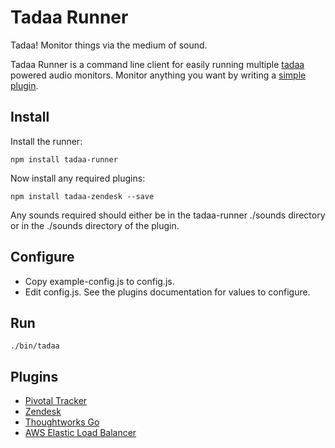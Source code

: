 # Tadaa Runner

Tadaa!
Monitor things via the medium of sound.

Tadaa Runner is a command line client for easily running multiple [tadaa](https://github.com/jamesbloomer/tadaa) powered audio monitors.
Monitor anything you want by writing a [simple plugin](https://github.com/jamesbloomer/tadaa-example). 

## Install
Install the runner:
``` 
npm install tadaa-runner
```
Now install any required plugins:
```
npm install tadaa-zendesk --save
```

Any sounds required should either be in the tadaa-runner ./sounds directory or in the ./sounds directory of the plugin. 

## Configure
- Copy example-config.js to config.js.
- Edit config.js. See the plugins documentation for values to configure.

## Run
```
./bin/tadaa
```

## Plugins
- [Pivotal Tracker](https://github.com/jamesbloomer/tadaa-pivotaltracker)
- [Zendesk](https://github.com/jamesbloomer/tadaa-zendesk)
- [Thoughtworks Go](https://github.com/jamesbloomer/tadaa-go)
- [AWS Elastic Load Balancer](https://github.com/jamesbloomer/tadaa-elb)